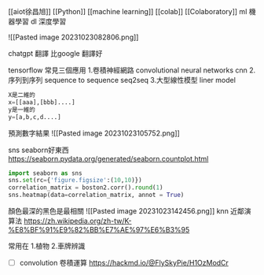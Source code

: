 [[aiot徐昌旭]]
[[Python]]
[[machine learning]]
[[colab]]
[[Colaboratory]]
ml 機器學習
dl 深度學習

![[Pasted image 20231023082806.png]]

chatgpt 翻譯
比google 翻譯好

tensorflow 常見三個應用
1.卷積神經網路
	convolutional neural networks
	cnn
2.序列到序列
	sequence to sequence
	seq2seq
3.大型線性模型
	liner model
```python
X是二維的
x=[[aaa],[bbb]....]
y是一維的
y=[a,b,c,d....]

```
預測數字結果
![[Pasted image 20231023105752.png]]

sns seaborn好東西
https://seaborn.pydata.org/generated/seaborn.countplot.html
```python
import seaborn as sns
sns.set(rc={'figure.figsize':(10,10)})
correlation_matrix = boston2.corr().round(1)
sns.heatmap(data=correlation_matrix, annot = True)
```
顏色最深的黑色是最相關
![[Pasted image 20231023142456.png]]
knn 近鄰演算法
https://zh.wikipedia.org/zh-tw/K-%E8%BF%91%E9%82%BB%E7%AE%97%E6%B3%95

常用在
	1.植物 
	2.車牌辨識
- [ ] convolution 卷積運算
https://hackmd.io/@FlySkyPie/H1OzModCr